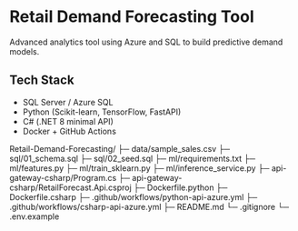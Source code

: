 # Retail Demand Forecasting Tool

Advanced analytics tool using Azure and SQL to build predictive demand models.

## Tech Stack
- SQL Server / Azure SQL
- Python (Scikit-learn, TensorFlow, FastAPI)
- C# (.NET 8 minimal API)
- Docker + GitHub Actions

Retail-Demand-Forecasting/
├─ data/sample_sales.csv
├─ sql/01_schema.sql
├─ sql/02_seed.sql
├─ ml/requirements.txt
├─ ml/features.py
├─ ml/train_sklearn.py
├─ ml/inference_service.py
├─ api-gateway-csharp/Program.cs
├─ api-gateway-csharp/RetailForecast.Api.csproj
├─ Dockerfile.python
├─ Dockerfile.csharp
├─ .github/workflows/python-api-azure.yml
├─ .github/workflows/csharp-api-azure.yml
├─ README.md
└─ .gitignore
└─ .env.example
